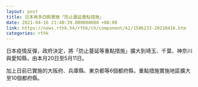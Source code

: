 ```yaml
---
layout: post
title: 日本再多四縣實施「防止蔓延重點措施」
date: 2021-04-16 21:40:39.000000000 +08:00
link: https://news.rthk.hk/rthk/ch/component/k2/1586233-20210416.htm
categories: rthk
---
```


日本疫情反彈，政府決定，將「防止蔓延等重點措施」擴大到埼玉、千葉、神奈川與愛知縣，由本月20日至5月11日。

加上日前已實施的大阪府、兵庫縣、東京都等6個都府縣，重點措施實施地區擴大至10個都府縣。
